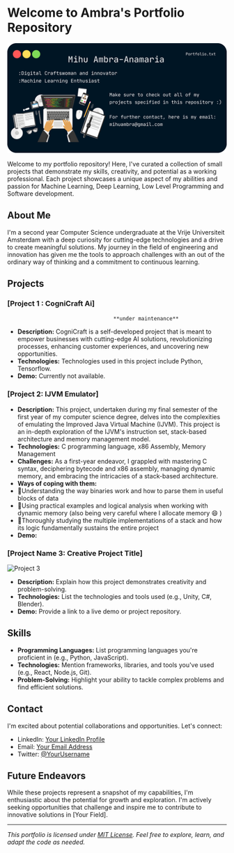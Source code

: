 # Welcome to Ambra's Portfolio Repository 

![Portfolio Banner](portfolio_banner.png)

Welcome to my portfolio repository! Here, I've curated a collection of small projects that demonstrate my skills, creativity, and potential as a working professional. Each project showcases a unique aspect of my abilities and passion for Machine Learning, Deep Learning, Low Level Programming and Software development.

## About Me

I'm a second year Computer Science undergraduate at the Vrije Universiteit Amsterdam with a deep curiosity for cutting-edge technologies and a drive to create meaningful solutions. My journey in the field of engineering and innovation has given me the tools to approach challenges with an out of the ordinary way of thinking and a commitment to continuous learning.

## Projects

### [Project 1 : CogniCraft Ai]

                                      **under maintenance** 

- **Description:** CogniCraft is a self-developed project that is meant to empower businesses with cutting-edge AI solutions, revolutionizing processes, enhancing customer experiences, and uncovering new opportunities.
- **Technologies:** Technologies used in this project include Python, Tensorflow.
- **Demo:** Currently not available.

### [Project 2: IJVM Emulator]

- **Description:** This project, undertaken during my final semester of the first year of my computer science degree, delves into the complexities of emulating the Improved Java Virtual Machine (IJVM). This project is an in-depth exploration of the IJVM's instruction set, stack-based architecture and memory management model.
- **Technologies:** C programming language, x86 Assembly, Memory Management
- **Challenges:** As a first-year endeavor, I grappled with mastering C syntax, deciphering bytecode and x86 assembly, managing dynamic memory, and embracing the intricacies of a stack-based architecture.
- **Ways of coping with them:**
- 🚀Understanding the way binaries work and how to parse them in useful blocks of data
- 🚀Using practical examples and logical analysis when working with dynamic memory (also being very careful where I allocate memory 😄 )
- 🚀Thoroughly studying the multiple implementations of a stack and how its logic fundamentally sustains the entire project
- **Demo:** 

### [Project Name 3: Creative Project Title]

![Project 3](/path/to/project3-screenshot.png)

- **Description:** Explain how this project demonstrates creativity and problem-solving.
- **Technologies:** List the technologies and tools used (e.g., Unity, C#, Blender).
- **Demo:** Provide a link to a live demo or project repository.

## Skills

- **Programming Languages:** List programming languages you're proficient in (e.g., Python, JavaScript).
- **Technologies:** Mention frameworks, libraries, and tools you've used (e.g., React, Node.js, Git).
- **Problem-Solving:** Highlight your ability to tackle complex problems and find efficient solutions.

## Contact

I'm excited about potential collaborations and opportunities. Let's connect:
- LinkedIn: [Your LinkedIn Profile](https://www.linkedin.com/in/yourusername/)
- Email: [Your Email Address](mailto:your.email@example.com)
- Twitter: [@YourUsername](https://twitter.com/yourusername)

## Future Endeavors

While these projects represent a snapshot of my capabilities, I'm enthusiastic about the potential for growth and exploration. I'm actively seeking opportunities that challenge and inspire me to contribute to innovative solutions in [Your Field].

---

*This portfolio is licensed under [MIT License](LICENSE). Feel free to explore, learn, and adapt the code as needed.*
